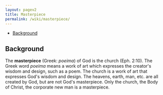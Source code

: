 ```yaml
---
layout: pagev2
title: Masterpiece
permalink: /wiki/masterpiece/
---
```

- [Background](#background)

## Background

The **masterpiece** (Greek: *poeima*) of God is the church (Eph. 2:10). The Greek word *poeima* means a work of art which expresses the creator's wisdom and design, such as a poem. The church is a work of art that expresses God's wisdom and design. The heavens, earth, man, etc. are all created by God, but are not God's masterpiece. Only the church, the Body of Christ, the corporate new man is a masterpiece.